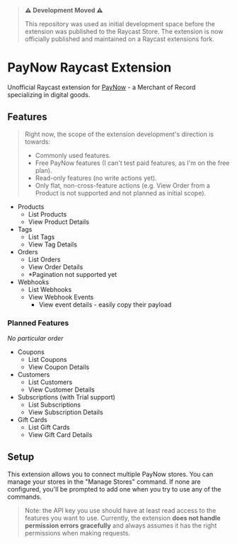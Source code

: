 > **⚠️ Development Moved ⚠️**
> 
> This repository was used as initial development space before the extension was published to the Raycast Store.
> The extension is now officially published and maintained on a Raycast extensions fork.

# PayNow Raycast Extension

Unofficial Raycast extension for [PayNow](https://www.paynow.gg) - a Merchant of Record specializing in digital goods.

## Features

> Right now, the scope of the extension development's direction is towards:
> - Commonly used features.
> - Free PayNow features (I can't test paid features, as I'm on the free plan).
> - Read-only features (no write actions yet).
> - Only flat, non-cross-feature actions (e.g. View Order from a Product is not supported and not planned as initial scope).

- Products
  - List Products
  - View Product Details
- Tags
  - List Tags
  - View Tag Details
- Orders
  - List Orders
  - View Order Details
  - *Pagination not supported yet
- Webhooks
   - List Webhooks
   - View Webhook Events
     - View event details - easily copy their payload

### Planned Features

*No particular order*

- Coupons
  - List Coupons
  - View Coupon Details
- Customers
  - List Customers
  - View Customer Details
- Subscriptions (with Trial support)
  - List Subscriptions
  - View Subscription Details
- Gift Cards
  - List Gift Cards
  - View Gift Card Details

## Setup

This extension allows you to connect multiple PayNow stores. You can manage your stores in the "Manage Stores" command. If none are configured, you'll be prompted to add one when you try to use any of the commands.

> Note: the API key you use should have at least read access to the features you want to use. Currently, the extension **does not handle permission errors gracefully** and always assumes it has the right permissions when making requests.

